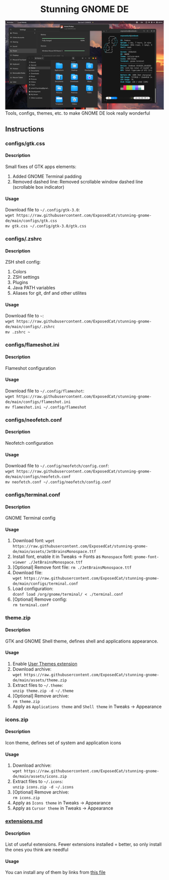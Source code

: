 <h1 align="center">Stunning GNOME DE</h1>

![Result preview](assets/preview.png)
Tools, configs, themes, etc. to make GNOME DE look really wonderful 

## Instructions

### configs/gtk.css
#### Description
Small fixes of GTK apps elements:
1. Added GNOME Terminal padding
3. Removed dashed line: Removed scrollable window dashed line (scrollable box indicator)
#### Usage
Download file to `~/.config/gtk-3.0`:  
`wget https://raw.githubusercontent.com/ExposedCat/stunning-gnome-de/main/configs/gtk.css`  
`mv gtk.css ~/.config/gtk-3.0/gtk.css`

### configs/.zshrc
#### Description
ZSH shell config:
1. Colors
2. ZSH settings
3. Plugins
4. Java PATH variables
5. Aliases for git, dnf and other utilites
#### Usage
Download file to `~`:  
`wget https://raw.githubusercontent.com/ExposedCat/stunning-gnome-de/main/configs/.zshrc`  
`mv .zshrc ~`

### configs/flameshot.ini
#### Description
Flameshot configuration
#### Usage
Download file to `~/.config/flameshot`:  
`wget https://raw.githubusercontent.com/ExposedCat/stunning-gnome-de/main/configs/flameshot.ini`  
`mv flameshot.ini ~/.config/flameshot`

### configs/neofetch.conf
#### Description
Neofetch configuration
#### Usage
Download file to `~/.config/neofetch/config.conf`:  
`wget https://raw.githubusercontent.com/ExposedCat/stunning-gnome-de/main/configs/neofetch.conf`  
`mv neofetch.conf ~/.config/neofetch/config.conf`

### configs/terminal.conf
#### Description
GNOME Terminal config
#### Usage
1. Download font:
`wget https://raw.githubusercontent.com/ExposedCat/stunning-gnome-de/main/assets/JetBrainsMonospace.ttf`  
2. Install font, enable it in Tweaks → Fonts as `Monospace` font:
`gnome-font-viewer ./JetBrainsMonospace.ttf`  
3. \[Optional] Remove font file:
`rm ./JetBrainsMonospace.ttf`
4. Download file:  
`wget https://raw.githubusercontent.com/ExposedCat/stunning-gnome-de/main/configs/terminal.conf`
5. Load configuration:  
`dconf load /org/gnome/terminal/ < ./terminal.conf`
6. \[Optional] Remove config:  
`rm terminal.conf`

### theme.zip
#### Description
GTK and GNOME Shell theme, defines shell and applications appearance.
#### Usage
1. Enable [User Themes extension](https://extensions.gnome.org/extension/19/user-themes/)
2. Download archive:  
`wget https://raw.githubusercontent.com/ExposedCat/stunning-gnome-de/main/assets/theme.zip`
3. Extract files to `~/.theme`:  
`unzip theme.zip -d ~/.theme`
4. \[Optional] Remove archive:  
`rm theme.zip`
5. Apply as `Applications theme` and `Shell theme` in Tweaks → Appearance

### icons.zip
#### Description
Icon theme, defines set of system and application icons
#### Usage
1. Download archive:  
`wget https://raw.githubusercontent.com/ExposedCat/stunning-gnome-de/main/assets/icons.zip`
2. Extract files to `~/.icons`:  
`unzip icons.zip -d ~/.icons`
3. \[Optional] Remove archive:  
`rm icons.zip`
4. Apply as `Icons theme` in Tweaks → Appearance
4. Apply as `Cursor theme` in Tweaks → Appearance

### [extensions.md](https://github.com/ExposedCat/stunning-gnome-de/blob/main/extensions.md)
#### Description
List of useful extensions. Fewer extensions installed = better, so only install the ones you think are needful
#### Usage
You can install any of them by links from [this file](https://github.com/ExposedCat/stunning-gnome-de/blob/main/extensions.md)
